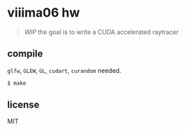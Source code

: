 # viiima06 hw

> *WIP* the goal is to write a CUDA accelerated raytracer

## compile

`glfw`, `GLEW`, `GL`, `cudart`, `curandom` needed.

```sh
$ make
```

## license

MIT

